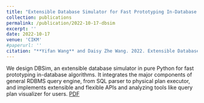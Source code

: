 ```yaml
---
title: "Extensible Database Simulator for Fast Prototyping In-Database Algorithms."
collection: publications
permalink: /publication/2022-10-17-dbsim
excerpt: ''
date: 2022-10-17
venue: 'CIKM'
#paperurl: ''
citation: "**Yifan Wang** and Daisy Zhe Wang. 2022. Extensible Database Simulator for Fast Prototyping In-Database Algorithms. In Proceedings of the 31st ACM International Conference on Information & Knowledge Management (CIKM '22). Association for Computing Machinery, New York, NY, USA, 5029–5033. https://doi.org/10.1145/3511808.3557205"
---
```


We design DBSim, an extensible database simulator in pure Python for fast prototyping in-database algorithms. 
It integrates the major components of general RDBMS query engine, from SQL parser to physical plan executor, and implements extensible and flexible APIs and analyzing tools like query plan visualizer for users. [PDF](https://arxiv.org/abs/2204.09819)

